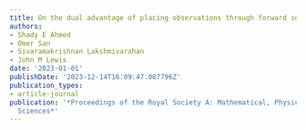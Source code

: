 ```yaml
---
title: On the dual advantage of placing observations through forward sensitivity analysis
authors:
- Shady E Ahmed
- Omer San
- Sivaramakrishnan Lakshmivarahan
- John M Lewis
date: '2023-01-01'
publishDate: '2023-12-14T16:09:47.087796Z'
publication_types:
- article-journal
publication: '*Proceedings of the Royal Society A: Mathematical, Physical and Engineering
  Sciences*'
---
```

